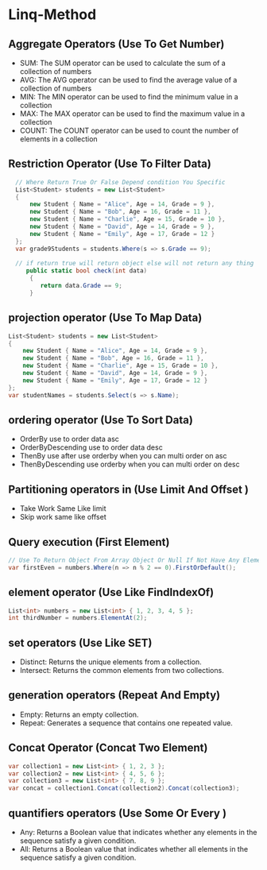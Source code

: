 # Linq-Method
## Aggregate Operators (Use To Get Number)
- SUM: The SUM operator can be used to calculate the sum of a collection of numbers
- AVG: The AVG operator can be used to find the average value of a collection of numbers
- MIN: The MIN operator can be used to find the minimum value in a collection
- MAX: The MAX operator can be used to find the maximum value in a collection
- COUNT: The COUNT operator can be used to count the number of elements in a collection

## Restriction Operator (Use To Filter Data)
``` c#
  // Where Return True Or False Depend condition You Specific
  List<Student> students = new List<Student>
  {
      new Student { Name = "Alice", Age = 14, Grade = 9 },
      new Student { Name = "Bob", Age = 16, Grade = 11 },
      new Student { Name = "Charlie", Age = 15, Grade = 10 },
      new Student { Name = "David", Age = 14, Grade = 9 },
      new Student { Name = "Emily", Age = 17, Grade = 12 }
  };
  var grade9Students = students.Where(s => s.Grade == 9);
  
  // if return true will return object else will not return any thing
     public static bool check(int data)
      {
         return data.Grade == 9;
      }
```

##  projection operator (Use To Map Data)
``` c# 
List<Student> students = new List<Student>
{
    new Student { Name = "Alice", Age = 14, Grade = 9 },
    new Student { Name = "Bob", Age = 16, Grade = 11 },
    new Student { Name = "Charlie", Age = 15, Grade = 10 },
    new Student { Name = "David", Age = 14, Grade = 9 },
    new Student { Name = "Emily", Age = 17, Grade = 12 }
};
var studentNames = students.Select(s => s.Name);
```
## ordering operator (Use To Sort Data)
- OrderBy use to order data asc
- OrderByDescending use to order data desc
- ThenBy use after use orderby when you can multi order on asc
- ThenByDescending use orderby when you can multi order on desc


## Partitioning operators in (Use Limit And Offset )
- Take Work Same Like limit 
- Skip work same like offset 


## Query execution (First Element)
``` c# 
// Use To Return Object From Array Object Or Null If Not Have Any Element
var firstEven = numbers.Where(n => n % 2 == 0).FirstOrDefault();
```
## element operator (Use Like FindIndexOf)
``` c#
List<int> numbers = new List<int> { 1, 2, 3, 4, 5 };
int thirdNumber = numbers.ElementAt(2);

```
## set operators  (Use Like SET)
- Distinct: Returns the unique elements from a collection.
- Intersect: Returns the common elements from two collections.

## generation operators  (Repeat And Empty)
- Empty: Returns an empty collection.
- Repeat: Generates a sequence that contains one repeated value.
## Concat Operator (Concat Two Element)
``` c# 
var collection1 = new List<int> { 1, 2, 3 };
var collection2 = new List<int> { 4, 5, 6 };
var collection3 = new List<int> { 7, 8, 9 };
var concat = collection1.Concat(collection2).Concat(collection3);
```

## quantifiers operators (Use Some Or Every )
- Any: Returns a Boolean value that indicates whether any elements in the sequence satisfy a given condition.
- All: Returns a Boolean value that indicates whether all elements in the sequence satisfy a given condition.
